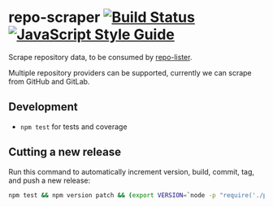 # repo-scraper [![Build Status](https://travis-ci.org/gaggle/repo-scraper.svg?branch=master)](https://travis-ci.org/gaggle/repo-scraper) [![JavaScript Style Guide](https://img.shields.io/badge/code_style-standard-brightgreen.svg)](https://standardjs.com)
Scrape repository data, to be consumed by [repo-lister][repo-lister].

Multiple repository providers can be supported, currently we can scrape from GitHub and GitLab.


## Development
* `npm test` for tests and coverage


## Cutting a new release
Run this command to automatically increment version, build, commit, tag, and push a new release:
```bash
npm test && npm version patch && (export VERSION=`node -p "require('./package.json').version"`; git push && git push origin v$VERSION)
```


[repo-lister]: https://github.com/gaggle/repo-lister
